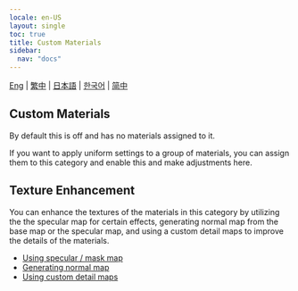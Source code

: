 ```yaml
---
locale: en-US
layout: single
toc: true
title: Custom Materials
sidebar:
  nav: "docs"
---
```

[Eng](/dancexr/features/material_custom1) | [繁中](/tw/dancexr/features/material_custom1) | [日本語](/jp/dancexr/features/material_custom1) | [한국어](/kr/dancexr/features/material_custom1) | [简中](/zh/dancexr/features/material_custom1)


## Custom Materials
By default this is off and has no materials assigned to it. 

If you want to apply uniform settings to a group of materials, you can assign them to this category and enable this and make adjustments here.

## Texture Enhancement
You can enhance the textures of the materials in this category by utilizing the the specular map for certain effects, generating normal map from the base map or the specular map, and using a custom detail maps to improve the details of the materials.

* [Using specular / mask map](specular_map.md)
* [Generating normal map](normal_map.md)
* [Using custom detail maps](custom_detail_map.md)